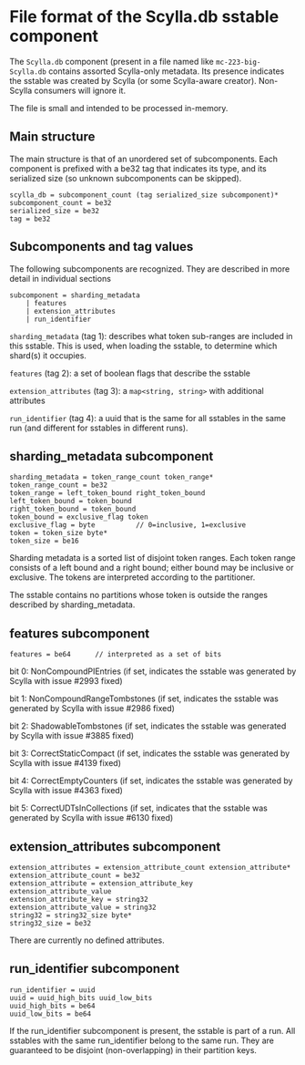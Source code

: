 # File format of the Scylla.db sstable component

The `Scylla.db` component (present in a file named like `mc-223-big-Scylla.db`
contains assorted Scylla-only metadata. Its presence indicates the sstable was
created by Scylla (or some Scylla-aware creator). Non-Scylla consumers will ignore it.

The file is small and intended to be processed in-memory.

## Main structure

The main structure is that of an unordered set of subcomponents. Each component
is prefixed with a be32 tag that indicates its type, and its serialized size
(so unknown subcomponents can be skipped).

    scylla_db = subcomponent_count (tag serialized_size subcomponent)*
    subcomponent_count = be32
    serialized_size = be32
    tag = be32

## Subcomponents and tag values

The following subcomponents are recognized. They are described in more detail
in individual sections

    subcomponent = sharding_metadata
        | features
        | extension_attributes
        | run_identifier

`sharding_metadata` (tag 1): describes what token sub-ranges are included in this
sstable. This is used, when loading the sstable, to determine which shard(s)
it occupies.

`features` (tag 2): a set of boolean flags that describe the sstable

`extension_attributes` (tag 3): a `map<string, string>` with additional attributes

`run_identifier` (tag 4): a uuid that is the same for all sstables in the same run
(and different for sstables in different runs).

## sharding_metadata subcomponent

    sharding_metadata = token_range_count token_range*
    token_range_count = be32
    token_range = left_token_bound right_token_bound
    left_token_bound = token_bound
    right_token_bound = token_bound
    token_bound = exclusive_flag token
    exclusive_flag = byte          // 0=inclusive, 1=exclusive
    token = token_size byte*
    token_size = be16

Sharding metadata is a sorted list of disjoint token ranges. Each token range
consists of a left bound and a right bound; either bound may be inclusive or
exclusive. The tokens are interpreted according to the partitioner.

The sstable contains no partitions whose token is outside the ranges described by
sharding_metadata.

## features subcomponent

    features = be64      // interpreted as a set of bits

bit 0: NonCompoundPIEntries (if set, indicates the sstable was generated by
Scylla with issue #2993 fixed)

bit 1: NonCompoundRangeTombstones (if set, indicates the sstable was generated by
Scylla with issue #2986 fixed)

bit 2: ShadowableTombstones (if set, indicates the sstable was generated by
Scylla with issue #3885 fixed)

bit 3: CorrectStaticCompact (if set, indicates the sstable was generated by
Scylla with issue #4139 fixed)

bit 4: CorrectEmptyCounters (if set, indicates the sstable was generated by
Scylla with issue #4363 fixed)

bit 5: CorrectUDTsInCollections (if set, indicates that the sstable was generated
by Scylla with issue #6130 fixed)

## extension_attributes subcomponent

    extension_attributes = extension_attribute_count extension_attribute*
    extension_attribute_count = be32
    extension_attribute = extension_attribute_key extension_attribute_value
    extension_attribute_key = string32
    extension_attribute_value = string32
    string32 = string32_size byte*
    string32_size = be32

There are currently no defined attributes.

## run_identifier subcomponent

    run_identifier = uuid
    uuid = uuid_high_bits uuid_low_bits
    uuid_high_bits = be64
    uuid_low_bits = be64

If the run_identifier subcomponent is present, the sstable is part of a run.
All sstables with the same run_identifier belong to the same run. They are
guaranteed to be disjoint (non-overlapping) in their partition keys.
